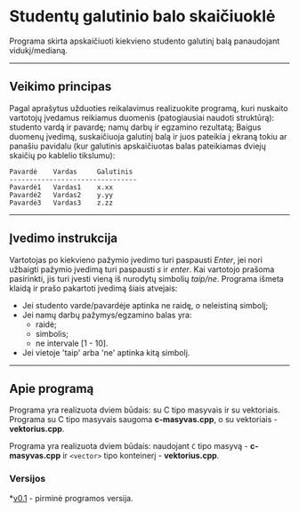 # Studentų galutinio balo skaičiuoklė #
Programa skirta apskaičiuoti kiekvieno studento galutinį balą panaudojant vidukį/medianą.

- - - 
## Veikimo principas ##
Pagal aprašytus užduoties reikalavimus realizuokite programą, kuri nuskaito vartotojų įvedamus reikiamus duomenis (patogiausiai naudoti struktūrą):
studento vardą ir pavardę;
namų darbų ir egzamino rezultatą;
Baigus duomenų įvedimą, suskaičiuoja galutinį balą ir juos pateikia į ekraną tokiu ar panašiu pavidalu (kur galutinis apskaičiuotas balas pateikiamas dviejų skaičių po kablelio tikslumu):
 ```
Pavardė    Vardas     Galutinis
--------------------------------
Pavardė1   Vardas1    x.xx
Pavardė2   Vardas2    y.yy
Pavardė3   Vardas3    z.zz
 ```

- - - 
## Įvedimo instrukcija ##
Vartotojas po kiekvieno pažymio įvedimo turi paspausti *Enter*, jei nori užbaigti pažymio įvedimą turi paspausti *s* ir *enter*.
Kai vartotojo prašoma pasirinkti, jis turi įvesti vieną iš nurodytų simbolių *taip/ne*.
Programa išmeta klaidą ir prašo pakartoti įvedimą šiais atvejais:
* Jei studento varde/pavardėje aptinka ne raidę, o neleistiną simbolį;
* Jei namų darbų pažymys/egzamino balas yra:
  * raidė;
  * simbolis;
  * ne intervale [1 - 10].
* Jei vietoje 'taip' arba 'ne' aptinka kitą simbolį. 
- - - 

## Apie programą ##

Programa yra realizuota dviem būdais: su C tipo masyvais ir su vektoriais. Programa su C tipo masyvais saugoma **c-masyvas.cpp**, o su vektoriais - **vektorius.cpp**.

Programa yra realizuota dviem būdais: naudojant ```C``` tipo masyvą - **c-masyvas.cpp** ir ```<vector>``` tipo konteinerį - **vektorius.cpp**.

### Versijos ###
*[v0.1](https://github.com/Kamile11/Project-1.git) - pirminė programos versija.
